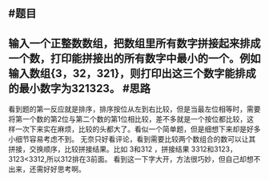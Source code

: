 #题目
---
输入一个正整数数组，把数组里所有数字拼接起来排成一个数，打印能拼接出的所有数字中最小的一个。例如输入数组{3，32，321}，则打印出这三个数字能排成的最小数字为321323。
#思路
---
看到题的第一反应就是排序，排序按位从左到右比较，但是当最左位相等时，需要将第一个数的第2位与第二个数的第1位相比较，差不多就是一个按位都比较，这样一次下来实在麻烦，比较的头都大了。看似一个简单题，但是细想下来却是好多小细节容易考虑不到。
无奈只好看评论，看到需要比较两个数组合的数可以让其拼接，交换顺序，比较拼接结果。比如 3和312 ，拼接结果 3312和3123，3123<3312,所以312排在3前面。
看到这一下字大开，方法很巧妙，但自己却想不出来，还需好好思考啊。